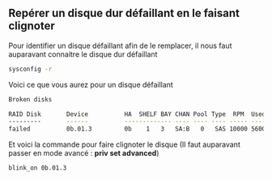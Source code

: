 ## Repérer un disque dur défaillant en le faisant clignoter

Pour identifier un disque défaillant afin de le remplacer, il nous faut
auparavant connaitre le disque dur défaillant

```bash
sysconfig -r
```

Voici ce que vous aurez pour un disque défaillant

```bash
Broken disks

RAID Disk       Device          HA  SHELF BAY CHAN Pool Type  RPM  Used (MB/blks)    Phys (MB/blks)
---------       ------          ------------- ---- ---- ---- ----- --------------    --------------
failed          0b.01.3         0b    1   3   SA:B   0   SAS 10000 560000/1146880000 572325/1172123568
```

Et voici la commande pour faire clignoter le disque (Il faut auparavant
passer en mode avancé : **priv set advanced**)

```bash
blink_on 0b.01.3
```
